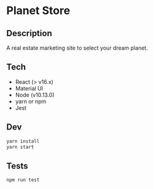 # Planet Store

## Description

A real estate marketing site to select your dream planet.

## Tech

- React (> v16.x)
- Material UI
- Node (v10.13.0)
- yarn or npm
- Jest

## Dev

```bash
yarn install
yarn start
```

## Tests

```bash
npm run test
```
